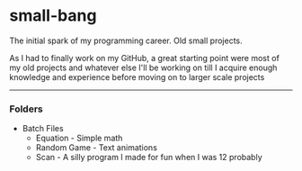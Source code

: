 # small-bang
The initial spark of my programming career. Old small projects.

As I had to finally work on my GitHub, a great starting point were most of my old projects and whatever else I'll be working on till I acquire enough knowledge and experience before moving on to larger scale projects

---

### Folders
- Batch Files
  - Equation - Simple math
  - Random Game - Text animations
  - Scan - A silly program I made for fun when I was 12 probably
